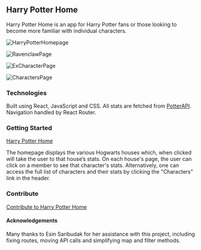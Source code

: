 ## Harry Potter Home

Harry Potter Home is an app for Harry Potter fans or those looking to become more familiar with individual characters.

![HarryPotterHomepage](https://user-images.githubusercontent.com/57021062/73469725-748a0800-434c-11ea-9524-d534259240fd.png)

![RavenclawPage](https://user-images.githubusercontent.com/57021062/73475333-c3886b00-4355-11ea-9d0f-b4b6bf6874dc.png)

![ExCharacterPage](https://user-images.githubusercontent.com/57021062/73475329-c2573e00-4355-11ea-961d-c28ce71e80fa.png)

![CharactersPage](https://user-images.githubusercontent.com/57021062/73475473-0b0ef700-4356-11ea-9159-60799a50bbf5.png)

### Technologies

Built using React, JavaScript and CSS. All stats are fetched from [PotterAPI](https://potterapi.com/). Navigation handled by React Router.

### Getting Started

[Harry Potter Home](https://harrypotterapp.herokuapp.com/)

The homepage displays the various Hogwarts houses which, when clicked will take the user to that house’s stats. On each house's page, the user can click on a member to see that character's stats. Alternatively, one can access the full list of characters and their stats by clicking the "Characters" link in the header.

### Contribute

[Contribute to Harry Potter Home](https://github.com/jnlsings/Harry-Potter-App)

#### Acknowledgements

Many thanks to Esin Saribudak for her assistance with this project, including fixing routes, moving API calls and simplifying map and filter methods.
